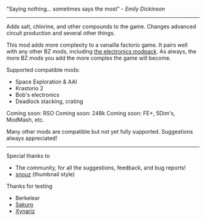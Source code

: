 "Saying nothing... sometimes says the most" - *Emily Dickinson*

----

Adds salt, chlorine, and other compounds to the game. Changes advanced circuit production and several other things.

This mod adds more complexity to a vanailla factorio game. It pairs well with any other BZ mods, including [the electronics modpack](https://mods.factorio.com/mod/bzbelectronics). As always, the more BZ mods you add the more complex the game will become. 

Supported compatible mods:

- Space Exploration & AAI
- Krastorio 2
- Bob's electronics
- Deadlock stacking, crating

Coming soon: RSO
Coming soon: 248k
Coming soon: FE+, 5Dim's, ModMash, etc.

Many other mods are compatible but not yet fully supported. Suggestions always appreciated!


---- 
Special thanks to 

- The community, for all the suggestions, feedback, and bug reports!
- [snouz](https://mods.factorio.com/user/snouz) (thumbnail style)

Thanks for testing

- Berkelear
- [Sakuro](https://mods.factorio.com/user/sakuro)
- [Xynariz](https://mods.factorio.com/user/Xynariz)
